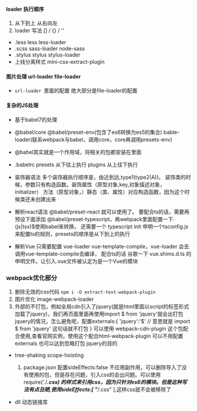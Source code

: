 #### loader 执行顺序
1. 从下到上 从右向左
2. loader 写法 [] / {} / ''

- .less less less-loader
- .scss sass-loader node-sass
- .stylus stylus stylus-loader
- 上线分离样式 mini-css-extract-plugin 

#### 图片处理 url-loader file-loader 
- `url-loader `里面的配置 绝大部分是file-loader的配置

#### 复杂的JS处理
- 基于babel7的处理
- @babel/core @babel/preset-env(包含了es6转换为es5的集合) bable-loader(联系webpack与babel，调用core，core再调用presets-env)
- @babel其实就是一个作用域，将相关的包都安装在里面
- .babelrc presets 从下往上执行 plugins 从上往下执行
- 装饰器语法 多个装饰器执行顺序是，由近到远,type1(type2(A))。  装饰类的时候，参数只有构造函数。装饰属性（原型对象,key,对象描述对象，initializer） 方法（原型对象，）静态（类、属性）对应构造函数，因为这个时候类还未创建出来
- 解析react语法 @babel/preset-react 就可以使用了。 要配合ts的话，需要再预设下面添加 @babel/preset-typescript，再webpack里面配置一下.(js|tsx)$使用babel来转换， 还需要一个 typescript init 申明一个tsconfig.js 来配置ts的规则，presets的顺序是从下到上的执行

- 解析Vue 只需要配置 vue-loader vue-template-compile，vue-loader 会去调用vue-template-compile去编译， 配合ts的话 谷歌一下 vue.shims.d.ts 的申明文件。让引入.vue文件被认定为是一个Vue的模块

### webpack优化部分
1. 删除无效的css代码 `npm i -D extract-text-webpack-plugin`
2. 图片优化 image-webpack-loader
3. 外部的不打包，例如全局cdn引入了jquery(就是html里面以script的标签形式加载了jquery)，我们再页面里面再使用import $ from 'jquery'就会出打包jquery的情况，怎么避免呢，配置externals:{
  'jquery':'$' // 意思就是 import $ from 'jquery' 这句话就不打包
} 可以使用 webpack-cdn-plugin 这个包配合使用,查看官网实例，使用这个配合html-webpack-plugin 可以不用配置 externals 也可以达到忽略打包 jquery的目的 

- tree-shaking scope-hoisting 
  1. package.json  配置sideEffects:false 不应用副作用，可以删除导入了没有使用的包，但是存在问题，引入css的会出问题。可以使用 require('./***.css) 的样式来引用css，因为只针对es6的模块。但是这种写法有点丑陋,使用sideEffects:[ "**/*.css" ],这样css就不会被移除了

- dll 动态链接库


